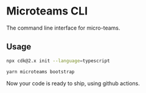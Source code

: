 # Microteams CLI

The command line interface for micro-teams.

## Usage

```bash
npx cdk@2.x init --language=typescript

yarn microteams bootstrap
```

Now your code is ready to ship, using github actions.